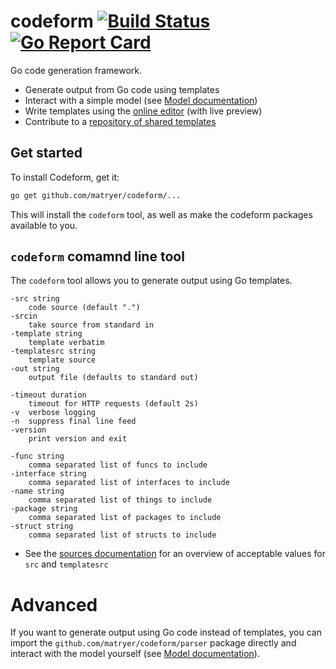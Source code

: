 # codeform [![Build Status](https://travis-ci.org/matryer/codeform.svg?branch=master)](https://travis-ci.org/matryer/codeform) [![Go Report Card](https://goreportcard.com/badge/github.com/matryer/codeform)](https://goreportcard.com/report/github.com/matryer/codeform)
Go code generation framework.

* Generate output from Go code using templates
* Interact with a simple model (see [Model documentation](https://godoc.org/github.com/matryer/codeform/model))
* Write templates using the [online editor](http://editor.codeform.in/) (with live preview)
* Contribute to a [repository of shared templates](https://github.com/matryer/codeform-templates)

## Get started

To install Codeform, get it:

```bash
go get github.com/matryer/codeform/...
```

This will install the `codeform` tool, as well as make the codeform
packages available to you.

## `codeform` comamnd line tool

The `codeform` tool allows you to generate output using Go templates.

```
-src string
	code source (default ".")
-srcin
	take source from standard in
-template string
	template verbatim
-templatesrc string
	template source
-out string
	output file (defaults to standard out)
	
-timeout duration
	timeout for HTTP requests (default 2s)
-v	verbose logging
-n  suppress final line feed
-version
	print version and exit

-func string
	comma separated list of funcs to include
-interface string
	comma separated list of interfaces to include
-name string
	comma separated list of things to include
-package string
	comma separated list of packages to include
-struct string
	comma separated list of structs to include
```

* See the [sources documentation](https://github.com/matryer/codeform/tree/master/source) for an overview of acceptable values for `src` and `templatesrc`

# Advanced

If you want to generate output using Go code instead of templates, you can
import the `github.com/matryer/codeform/parser` package directly and interact
with the model yourself (see [Model documentation](https://godoc.org/github.com/matryer/codeform/model)).
